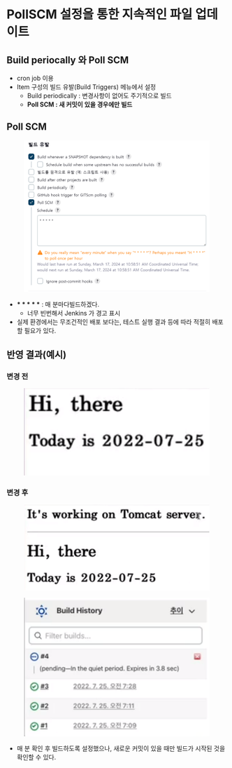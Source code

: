 # PollSCM 설정을 통한 지속적인 파일 업데이트

## Build periocally 와 Poll SCM

* cron job 이용
* Item 구성의 빌드 유발(Build Triggers) 메뉴에서 설정
  * Build periodically : 변경사항이 없어도 주기적으로 빌드
  * **Poll SCM : 새 커밋이 있을 경우에만 빌드**



## Poll SCM

<figure><img src="../../.gitbook/assets/image (53).png" alt=""><figcaption></figcaption></figure>

* **\* \* \* \* \*** : 매 분마다빌드하겠다.
  * 너무 빈번해서 Jenkins 가 경고 표시
* 실제 환경에서는 무조건적인 배포 보다는, 테스트 실행 결과 등에 따라 적절히 배포할 필요가 있다.



## 반영 결과(예시)

### 변경 전

<figure><img src="../../.gitbook/assets/image (54).png" alt=""><figcaption></figcaption></figure>

### 변경 후

<figure><img src="../../.gitbook/assets/image (55).png" alt=""><figcaption></figcaption></figure>

<figure><img src="../../.gitbook/assets/image (56).png" alt=""><figcaption></figcaption></figure>

* 매 분 확인 후 빌드하도록 설정했으나, 새로운 커밋이 있을 때만 빌드가 시작된 것을 확인할 수 있다.



##
